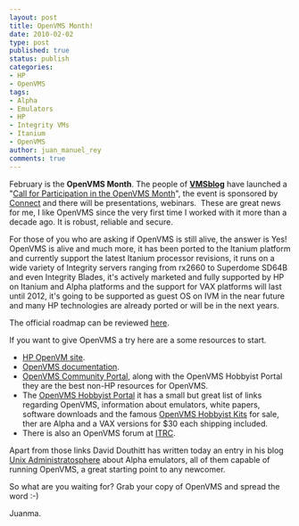 ```yaml
---
layout: post
title: OpenVMS Month!
date: 2010-02-02
type: post
published: true
status: publish
categories:
- HP
- OpenVMS
tags:
- Alpha
- Emulators
- HP
- Integrity VMs
- Itanium
- OpenVMS
author: juan_manuel_rey
comments: true
---
```


February is the **OpenVMS Month**. The people of [**VMSblog**](http://ccsscorp.com/VMSblog/index.php) have launched a "[Call for Participation in the OpenVMS Month](http://ccsscorp.com/VMSblog/index.php?entry=entry100131-204918.)", the event is sponsored by [Connect](http://www.connect-community.org/) and there will be presentations, webinars.  These are great news for me, I like OpenVMS since the very first time I worked with it more than a decade ago. It is robust, reliable and secure.

For those of you who are asking if OpenVMS is still alive, the answer is Yes! OpenVMS is alive and much more, it has been ported to the Itanium platform and currently support the latest Itanium processor revisions, it runs on a wide variety of Integrity servers ranging from rx2660 to Superdome SD64B and even Integrity Blades, it's actively marketed and fully supported by HP on Itanium and Alpha platforms and the support for VAX platforms will last until 2012, it's going to be supported as guest OS on IVM in the near future and many HP technologies are already ported or will be in the next years.

The official roadmap can be reviewed [here](http://h71000.www7.hp.com/openvms/roadmap/openvms_roadmaps.htm).

If you want to give OpenVMS a try here are a some resources to start.

-   [HP OpenVM site](http://h71000.www7.hp.com/index.html?jumpid=/go/openvms).
-   [OpenVMS documentation](http://h71000.www7.hp.com/doc/index.html?jumpid=/go/openvms/doc).
-   [OpenVMS Community Portal](http://www.openvms.org/), along with the OpenVMS Hobbyist Portal they are the best non-HP resources for OpenVMS.
-   The [OpenVMS Hobbyist Portal](http://www.openvmshobbyist.org/news.php) it has a small but great list of links regarding OpenVMS, information about emulators, white papers, software downloads and the famous [OpenVMS Hobbyist Kits](http://www.montagar.com/hobbyist/mount.html) for sale, ther are Alpha and a VAX versions for $30 each shipping included.
-   There is also an OpenVMS forum at [ITRC](http://forums11.itrc.hp.com/service/forums/familyhome.do?familyId=288 "OpeVMS ITRC forum").

Apart from those links David Douthitt has written today an entry in his blog [Unix Administratosphere](http://administratosphere.wordpress.com/) about Alpha emulators, all of them capable of running OpenVMS, a great starting point to any newcomer.

So what are you waiting for? Grab your copy of OpenVMS and spread the word :-)

Juanma.
